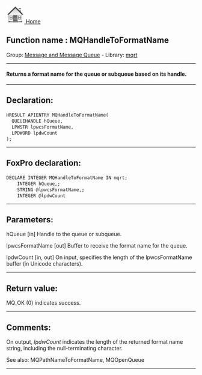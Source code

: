 [<img src="../../images/home.png"> Home ](https://github.com/VFPX/Win32API)  

## Function name : MQHandleToFormatName
Group: [Message and Message Queue](../../functions_group.md#Message_and_Message_Queue)  -  Library: [mqrt](../../libraries.md#mqrt)  
***  


#### Returns a format name for the queue or subqueue based on its handle.
***  


## Declaration:
```foxpro  
HRESULT APIENTRY MQHandleToFormatName(
  QUEUEHANDLE hQueue,
  LPWSTR lpwcsFormatName,
  LPDWORD lpdwCount
);  
```  
***  


## FoxPro declaration:
```foxpro  
DECLARE INTEGER MQHandleToFormatName IN mqrt;
	INTEGER hQueue,;
	STRING @lpwcsFormatName,;
	INTEGER @lpdwCount  
```  
***  


## Parameters:
hQueue
[in] Handle to the queue or subqueue.

lpwcsFormatName
[out] Buffer to receive the format name for the queue.

lpdwCount
[in, out] On input, specifies the length of the lpwcsFormatName buffer (in Unicode characters).  
***  


## Return value:
MQ_OK (0) indicates success.  
***  


## Comments:
On output, <Em>lpdwCount</Em> indicates the length of the returned format name string, including the null-terminating character.  
  
See also: MQPathNameToFormatName, MQOpenQueue   
  
***  

